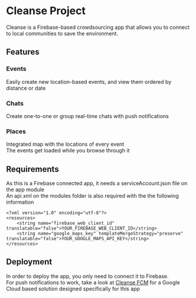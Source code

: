 # Cleanse Project

Cleanse is a Firebase-based crowdsourcing app that allows you to connect to local communities to save the environment.

## Features

### Events
Easily create new location-based events, and view them ordered by distance or date

### Chats
Create one-to-one or group real-time chats with push notifications

### Places
Integrated map with the locations of every event  
The events get loaded while you browse through it

## Requirements

As this is a Firebase connected app, it needs a serviceAccount.json file on the app module  
An api.xml on the modules folder is also required with the the following information

````
<?xml version="1.0" encoding="utf-8"?>
<resources>
    <string name="firebase_web_client_id" translatable="false">YOUR_FIREBASE_WEB_CLIENT_ID</string>
    <string name="google_maps_key" templateMergeStrategy="preserve" translatable="false">YOUR_GOOGLE_MAPS_API_KEY</string>
</resources>
````

## Deployment

In order to deploy the app, you only need to connect it to Firebase.  
For push notifications to work, take a look at [Cleanse FCM](https://github.com/CleanseProject/CleanseFCM)
for a Google Cloud based solution designed specifically for this app
